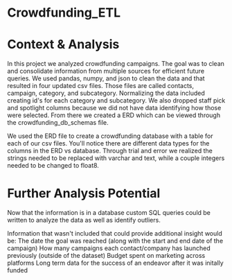 # Crowdfunding_ETL

# Context & Analysis
In this project we analyzed crowdfunding campaigns. The goal was to clean and consolidate information from multiple sources for efficient future queries.
We used pandas, numpy, and json to clean the data and that resulted in four updated csv files. Those files are called contacts, campaign, category, and subcategory. Normalizing the data included creating id's for each category and subcategory. We also dropped staff pick and spotlight columns because we did not have data identifying how those were selected. From there we created a ERD which can be viewed through the crowdfunding_db_schemas file. 

We used the ERD file to create a crowdfunding database with a table for each of our csv files. You'll notice there are different data types for the columns in the ERD vs database. Through trial and error we realized the strings needed to be replaced with varchar and text, while a couple integers needed to be changed to float8. 

# Further Analysis Potential
Now that the information is in a database custom SQL queries could be written to analyze the data as well as identify outliers. 

Information that wasn't included that could provide additional insight would be:
The date the goal was reached (along with the start and end date of the campaign)
How many campaigns each contact/company has launched previously (outside of the dataset)
Budget spent on marketing across platforms
Long term data for the success of an endeavor after it was initally funded
